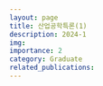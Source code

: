 ```yaml
---
layout: page
title: 산업공학특론(1)
description: 2024-1
img: 
importance: 2
category: Graduate
related_publications:
---
```


